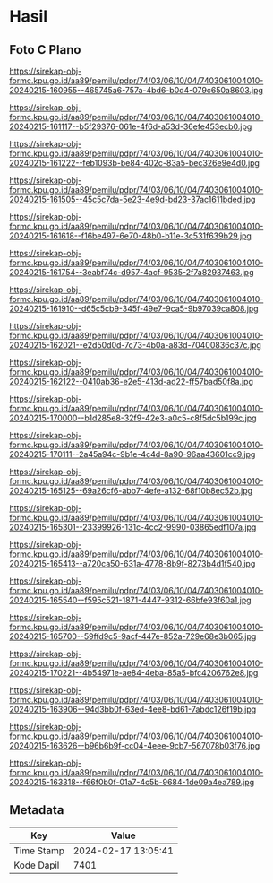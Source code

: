 # Hasil

## Foto C Plano

https://sirekap-obj-formc.kpu.go.id/aa89/pemilu/pdpr/74/03/06/10/04/7403061004010-20240215-160955--465745a6-757a-4bd6-b0d4-079c650a8603.jpg

https://sirekap-obj-formc.kpu.go.id/aa89/pemilu/pdpr/74/03/06/10/04/7403061004010-20240215-161117--b5f29376-061e-4f6d-a53d-36efe453ecb0.jpg

https://sirekap-obj-formc.kpu.go.id/aa89/pemilu/pdpr/74/03/06/10/04/7403061004010-20240215-161222--feb1093b-be84-402c-83a5-bec326e9e4d0.jpg

https://sirekap-obj-formc.kpu.go.id/aa89/pemilu/pdpr/74/03/06/10/04/7403061004010-20240215-161505--45c5c7da-5e23-4e9d-bd23-37ac1611bded.jpg

https://sirekap-obj-formc.kpu.go.id/aa89/pemilu/pdpr/74/03/06/10/04/7403061004010-20240215-161618--f16be497-6e70-48b0-b11e-3c531f639b29.jpg

https://sirekap-obj-formc.kpu.go.id/aa89/pemilu/pdpr/74/03/06/10/04/7403061004010-20240215-161754--3eabf74c-d957-4acf-9535-2f7a82937463.jpg

https://sirekap-obj-formc.kpu.go.id/aa89/pemilu/pdpr/74/03/06/10/04/7403061004010-20240215-161910--d65c5cb9-345f-49e7-9ca5-9b97039ca808.jpg

https://sirekap-obj-formc.kpu.go.id/aa89/pemilu/pdpr/74/03/06/10/04/7403061004010-20240215-162021--e2d50d0d-7c73-4b0a-a83d-70400836c37c.jpg

https://sirekap-obj-formc.kpu.go.id/aa89/pemilu/pdpr/74/03/06/10/04/7403061004010-20240215-162122--0410ab36-e2e5-413d-ad22-ff57bad50f8a.jpg

https://sirekap-obj-formc.kpu.go.id/aa89/pemilu/pdpr/74/03/06/10/04/7403061004010-20240215-170000--b1d285e8-32f9-42e3-a0c5-c8f5dc5b199c.jpg

https://sirekap-obj-formc.kpu.go.id/aa89/pemilu/pdpr/74/03/06/10/04/7403061004010-20240215-170111--2a45a94c-9b1e-4c4d-8a90-96aa43601cc9.jpg

https://sirekap-obj-formc.kpu.go.id/aa89/pemilu/pdpr/74/03/06/10/04/7403061004010-20240215-165125--69a26cf6-abb7-4efe-a132-68f10b8ec52b.jpg

https://sirekap-obj-formc.kpu.go.id/aa89/pemilu/pdpr/74/03/06/10/04/7403061004010-20240215-165301--23399926-131c-4cc2-9990-03865edf107a.jpg

https://sirekap-obj-formc.kpu.go.id/aa89/pemilu/pdpr/74/03/06/10/04/7403061004010-20240215-165413--a720ca50-631a-4778-8b9f-8273b4d1f540.jpg

https://sirekap-obj-formc.kpu.go.id/aa89/pemilu/pdpr/74/03/06/10/04/7403061004010-20240215-165540--f595c521-1871-4447-9312-66bfe93f60a1.jpg

https://sirekap-obj-formc.kpu.go.id/aa89/pemilu/pdpr/74/03/06/10/04/7403061004010-20240215-165700--59ffd9c5-9acf-447e-852a-729e68e3b065.jpg

https://sirekap-obj-formc.kpu.go.id/aa89/pemilu/pdpr/74/03/06/10/04/7403061004010-20240215-170221--4b54971e-ae84-4eba-85a5-bfc4206762e8.jpg

https://sirekap-obj-formc.kpu.go.id/aa89/pemilu/pdpr/74/03/06/10/04/7403061004010-20240215-163906--94d3bb0f-63ed-4ee8-bd61-7abdc126f19b.jpg

https://sirekap-obj-formc.kpu.go.id/aa89/pemilu/pdpr/74/03/06/10/04/7403061004010-20240215-163626--b96b6b9f-cc04-4eee-9cb7-567078b03f76.jpg

https://sirekap-obj-formc.kpu.go.id/aa89/pemilu/pdpr/74/03/06/10/04/7403061004010-20240215-163318--f66f0b0f-01a7-4c5b-9684-1de09a4ea789.jpg


## Metadata

| Key        | Value               |
| ---------- | ------------------- |
| Time Stamp | 2024-02-17 13:05:41 |
| Kode Dapil | 7401                |



